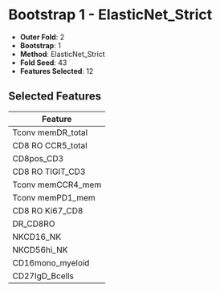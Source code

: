 # Bootstrap 1 - ElasticNet_Strict

- **Outer Fold**: 2
- **Bootstrap**: 1
- **Method**: ElasticNet_Strict
- **Fold Seed**: 43
- **Features Selected**: 12

## Selected Features

| Feature |
|---------|
| Tconv memDR_total |
| CD8 RO CCR5_total |
| CD8pos_CD3 |
| CD8 RO TIGIT_CD3 |
| Tconv memCCR4_mem |
| Tconv memPD1_mem |
| CD8 RO Ki67_CD8 |
| DR_CD8RO |
| NKCD16_NK |
| NKCD56hi_NK |
| CD16mono_myeloid |
| CD27IgD_Bcells |

